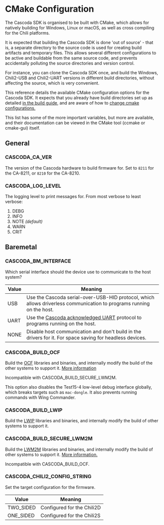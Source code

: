 # CMake Configuration

The Cascoda SDK is organised to be built with CMake, which allows for natively building for Windows, Linux or macOS, as well
as cross compiling for the Chili platforms.

It is expected that building the Cascoda SDK is done 'out of source' - that is, a separate directory to the source code
is used for creating build artifacts and temporary files. This allows several different configurations to be active and
buildable from the same source code, and prevents accidentally polluting the source directories and version control.

For instance, you can clone the Cascoda SDK once, and build the Windows, Chili2-USB and Chili2-UART versions in different
build directories, without affecting the source, which is very convenient.

This reference details the available CMake configuration options for the Cascoda SDK. It expects that you already have build
directories set up as detailed [in the build guide](../../README.md#building), and are aware of how to
[change cmake configurations.](https://cmake.org/runningcmake/)

This list has some of the more important variables, but more are available, and their documentation can be viewed in the CMake tool (ccmake or cmake-gui) itself.

## General

### CASCODA_CA_VER

The version of the Cascoda hardware to build firmware for. Set to ``8211`` for the CA-8211, or ``8210`` for the CA-8210.

### CASCODA_LOG_LEVEL

The logging level to print messages for. From most verbose to least verbose:

1. DEBG
2. INFO
3. NOTE _(default)_
4. WARN
5. CRIT

## Baremetal

### CASCODA_BM_INTERFACE

Which serial interface should the device use to communicate to the host system?

| Value | Meaning |
| ----- | ------- |
| USB   | Use the Cascoda serial-over-USB-HID protocol, which allows driverless communication to programs running on the host.
| UART  | Use the [Cascoda acknowledged UART](cascoda-uart-if.md) protocol to programs running on the host.
| NONE  | Disable host communication and don't build in the drivers for it. For space saving for headless devices.

### CASCODA_BUILD_OCF

Build the [OCF](https://openconnectivity.org/) libraries and binaries, and internally modify the build of the other systems to support it. [More information](../../ocf/README.md)

Incompatible with CASCODA_BUILD_SECURE_LWM2M.

This option also disables the Test15-4 low-level debug interface globally, which breaks targets such as `mac-dongle`. It also prevents running commands with Wing Commander.

### CASCODA_BUILD_LWIP

Build the [LWIP](https://savannah.nongnu.org/projects/lwip/) libraries and binaries, and internally modify the build of other systems to support it.

### CASCODA_BUILD_SECURE_LWM2M

Build the [LWM2M](https://en.wikipedia.org/wiki/OMA_LWM2M) libraries and binaries, and internally modify the build of other systems to support it. [More information.](../../baremetal/app/ot-cli-lwm2m)

Incompatible with CASCODA_BUILD_OCF.

### CASCODA_CHILI2_CONFIG_STRING

Set the target configuration for the firmware.

| Value | Meaning |
| ----- | ------- |
| TWO_SIDED | Configured for the Chili2D
| ONE_SIDED | Configured for the Chili2S
